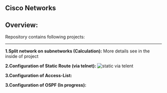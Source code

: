 Cisco Networks
---
Overview:
---
 
Repository contains following projects:

---
**1.Split network on subnetworks (Calculation):**
More details see in the inside of project

**2.Configuration of Static Route (via telnet):**
![static via telent](https://user-images.githubusercontent.com/26840848/47269927-ef228000-d56c-11e8-9aa2-7ee285a523c0.gif)

**3.Configuration of Access-List:**


**3.Configuration of OSPF (In progress):**


